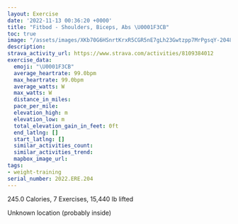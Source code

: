 ```yaml
---
layout: Exercise
date: '2022-11-13 00:36:20 +0000'
title: "Fitbod - Shoulders, Biceps, Abs \U0001F3CB️"
toc: true
image: "/assets/images/XKb70G6HSnrtKrxR5CGR5nE7gLh23Gwtzpp7MrPgsqY-2048x1152.jpg.jpeg"
description:
strava_activity_url: https://www.strava.com/activities/8109384012
exercise_data:
  emoji: "\U0001F3CB️"
  average_heartrate: 99.0bpm
  max_heartrate: 99.0bpm
  average_watts: W
  max_watts: W
  distance_in_miles:
  pace_per_mile:
  elevation_high: m
  elevation_low: m
  total_elevation_gain_in_feet: 0ft
  end_latlng: []
  start_latlng: []
  similar_activities_count:
  similar_activities_trend:
  mapbox_image_url:
tags:
- weight-training
serial_number: 2022.ERE.204
---
```

245.0 Calories, 7 Exercises, 15,440 lb lifted

Unknown location (probably inside)
